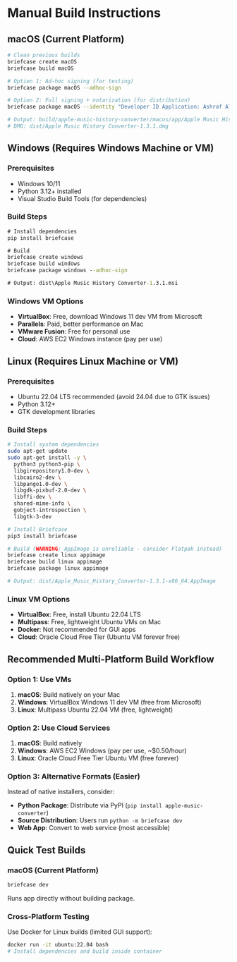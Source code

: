 # Manual Build Instructions

## macOS (Current Platform)

```bash
# Clean previous builds
briefcase create macOS
briefcase build macOS

# Option 1: Ad-hoc signing (for testing)
briefcase package macOS --adhoc-sign

# Option 2: Full signing + notarization (for distribution)
briefcase package macOS --identity "Developer ID Application: Ashraf Ali (7HQVB2S4BX)"

# Output: build/apple-music-history-converter/macos/app/Apple Music History Converter.app
# DMG: dist/Apple Music History Converter-1.3.1.dmg
```

## Windows (Requires Windows Machine or VM)

### Prerequisites
- Windows 10/11
- Python 3.12+ installed
- Visual Studio Build Tools (for dependencies)

### Build Steps
```cmd
# Install dependencies
pip install briefcase

# Build
briefcase create windows
briefcase build windows
briefcase package windows --adhoc-sign

# Output: dist\Apple Music History Converter-1.3.1.msi
```

### Windows VM Options
- **VirtualBox**: Free, download Windows 11 dev VM from Microsoft
- **Parallels**: Paid, better performance on Mac
- **VMware Fusion**: Free for personal use
- **Cloud**: AWS EC2 Windows instance (pay per use)

## Linux (Requires Linux Machine or VM)

### Prerequisites
- Ubuntu 22.04 LTS recommended (avoid 24.04 due to GTK issues)
- Python 3.12+
- GTK development libraries

### Build Steps
```bash
# Install system dependencies
sudo apt-get update
sudo apt-get install -y \
  python3 python3-pip \
  libgirepository1.0-dev \
  libcairo2-dev \
  libpango1.0-dev \
  libgdk-pixbuf-2.0-dev \
  libffi-dev \
  shared-mime-info \
  gobject-introspection \
  libgtk-3-dev

# Install Briefcase
pip3 install briefcase

# Build (WARNING: AppImage is unreliable - consider Flatpak instead)
briefcase create linux appimage
briefcase build linux appimage
briefcase package linux appimage

# Output: dist/Apple_Music_History_Converter-1.3.1-x86_64.AppImage
```

### Linux VM Options
- **VirtualBox**: Free, install Ubuntu 22.04 LTS
- **Multipass**: Free, lightweight Ubuntu VMs on Mac
- **Docker**: Not recommended for GUI apps
- **Cloud**: Oracle Cloud Free Tier (Ubuntu VM forever free)

## Recommended Multi-Platform Build Workflow

### Option 1: Use VMs
1. **macOS**: Build natively on your Mac
2. **Windows**: VirtualBox Windows 11 dev VM (free from Microsoft)
3. **Linux**: Multipass Ubuntu 22.04 VM (free, lightweight)

### Option 2: Use Cloud Services
1. **macOS**: Build natively
2. **Windows**: AWS EC2 Windows (pay per use, ~$0.50/hour)
3. **Linux**: Oracle Cloud Free Tier Ubuntu VM (free forever)

### Option 3: Alternative Formats (Easier)
Instead of native installers, consider:
- **Python Package**: Distribute via PyPI (`pip install apple-music-converter`)
- **Source Distribution**: Users run `python -m briefcase dev`
- **Web App**: Convert to web service (most accessible)

## Quick Test Builds

### macOS (Current Platform)
```bash
briefcase dev
```
Runs app directly without building package.

### Cross-Platform Testing
Use Docker for Linux builds (limited GUI support):
```bash
docker run -it ubuntu:22.04 bash
# Install dependencies and build inside container
```
